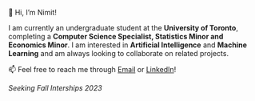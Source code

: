 👋 Hi, I’m Nimit!

I am currently an undergraduate student at the **University of Toronto**, completing a **Computer Science Specialist, Statistics Minor and Economics Minor**. 
I am interested in **Artificial Intelligence** and **Machine Learning** and am always looking to collaborate on related projects. 

📫 Feel free to reach me through <a href="nbhanshali@gmail.com">Email</a> or <a href="www.linkedin.com/in/nimit-bhanshali
">LinkedIn</a>!

_Seeking Fall Interships 2023_
<!---
nbhanshali/nbhanshali is a ✨ special ✨ repository because its `README.md` (this file) appears on your GitHub profile.
You can click the Preview link to take a look at your changes.
--->
